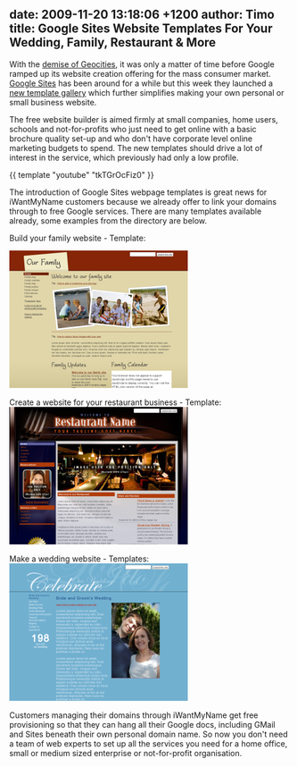 date: 2009-11-20 13:18:06 +1200
author: Timo
title: Google Sites Website Templates For Your Wedding, Family, Restaurant & More
----

With the [demise of Geocities](https://iwantmyname.com/blog/2009/08/website-hosting-alternatives-to-your-geocities-page.html), it was only a matter of time before Google ramped up its website creation offering for the mass consumer market. [Google Sites](http://sites.google.com) has been around for a while but this week they launched a [new template gallery](http://googledocs.blogspot.com/2009/11/get-started-with-google-sites-templates.html) which further simplifies making your own personal or small business website.

The free website builder is aimed firmly at small companies, home users, schools and not-for-profits who just need to get online with a basic brochure quality set-up and who don't have corporate level online marketing budgets to spend. The new templates  should drive a lot of interest in the service, which previously had only a low profile.

{{ template "youtube" "tkTGrOcFiz0" }}

The introduction of Google Sites webpage templates is great news for iWantMyName customers because we already offer to link your domains through to free Google services. There are many templates available already, some examples from the directory are below.

Build your family website - Template:

![family-website-template.png](/media/2009-11-20-family-website-template.png)

Create a website for your restaurant business - Template:
![restaurant-website-template.png](/media/2009-11-20-restaurant-website-template.png)

Make a wedding website - Templates:
![wedding-website-template.png](/media/2009-11-20-wedding-website-template.png)

Customers managing their domains through iWantMyName get free provisioning so that they can hang all their Google docs, including GMail and Sites beneath their own personal domain name. So now you don't need a team of web experts to set up all the services you need for a home office, small or medium sized enterprise or not-for-profit organisation.
